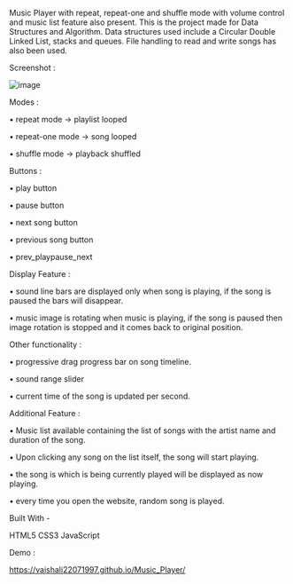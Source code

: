 Music Player with repeat, repeat-one and shuffle mode with volume control and music list feature also present. This is the project made for Data Structures and Algorithm. Data structures used include a Circular Double Linked List, stacks and queues. File handling to read and write songs has also been used.

Screenshot :

![image](https://github.com/vaishali22071997/Music_Player/assets/137603391/8b925c06-c603-4213-915f-6c89da8a98c2)


Modes :

• repeat mode -> playlist looped

• repeat-one mode -> song looped

• shuffle mode -> playback shuffled

Buttons :

• play button

• pause button

• next song button

• previous song button

• prev_playpause_next

Display Feature :

• sound line bars are displayed only when song is playing, if the song is paused the bars will disappear.

• music image is rotating when music is playing, if the song is paused then image rotation is stopped and it comes back to original position.

Other functionality :

• progressive drag progress bar on song timeline.

• sound range slider

• current time of the song is updated per second.

Additional Feature :

• Music list available containing the list of songs with the artist name and duration of the song.

• Upon clicking any song on the list itself, the song will start playing.

• the song is which is being currently played will be displayed as now playing.

• every time you open the website, random song is played.

Built With -

HTML5 CSS3 JavaScript

Demo :

https://vaishali22071997.github.io/Music_Player/
